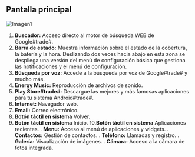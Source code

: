 ## Pantalla principal

![Imagen1]()

1. **Buscador:** Acceso directo al motor de búsqueda WEB de Google#trade#.
2. **Barra de estado:** Muestra información sobre el estado de la cobertura, la batería y la hora. Deslizando dos veces hacia abajo en esta zona se despliega una versión del menú de configuración básica que gestiona las notificaciones y el menú de configuración.
3. **Búsqueda por voz:** Accede a la búsqueda por voz de Google#trade# y mucho más.
4. **Energy Music:** Reproducción de archivos de sonido.
5. **Play Store#trade#:** Descargue las mejores y más famosas aplicaciones para tu sistema Android#trade#.
6. **Internet:** Navegador web.
7. **Email:** Correo electrónico.
8. **Botón táctil en sistema** Volver.
9. **Botón táctil en sistema** Inicio.
10.**Botón táctil en sistema** Aplicaciones recientes.
. **Menu:** Acceso al menú de aplicaciones y widgets.
. **Contactos:** Gestión de contactos.
. **Teléfono:** Llamadas y registro.
. **Galería:** Visualización de imágenes.
. **Cámara:** Acceso a la cámara de fotos integrada.
